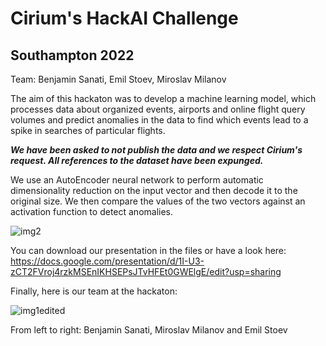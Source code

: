 # Cirium's HackAI Challenge #
## Southampton 2022 ##

Team: Benjamin Sanati, Emil Stoev, Miroslav Milanov

The aim of this hackaton was to develop a machine learning model, which processes data about organized events, airports and online flight query volumes and predict anomalies in the data to find which events lead to a spike in searches of particular flights.

***We have been asked to not publish the data and we respect Cirium's request. All references to the dataset have been expunged.***

We use an AutoEncoder neural network to perform automatic dimensionality reduction on the input vector and then decode it to the original size. We then compare the values of the two vectors against an activation function to detect anomalies.

![img2](https://user-images.githubusercontent.com/56360395/156949041-45a7d69d-761b-4376-b650-ce3211a712ef.png)

You can download our presentation in the files or have a look here:
https://docs.google.com/presentation/d/1I-U3-zCT2FVroj4rzkMSEnIKHSEPsJTvHFEt0GWElgE/edit?usp=sharing

Finally, here is our team at the hackaton:

![img1edited](https://user-images.githubusercontent.com/56360395/156949945-f965123d-a935-49fe-be01-94db25f680fe.png)

From left to right: Benjamin Sanati, Miroslav Milanov and Emil Stoev
